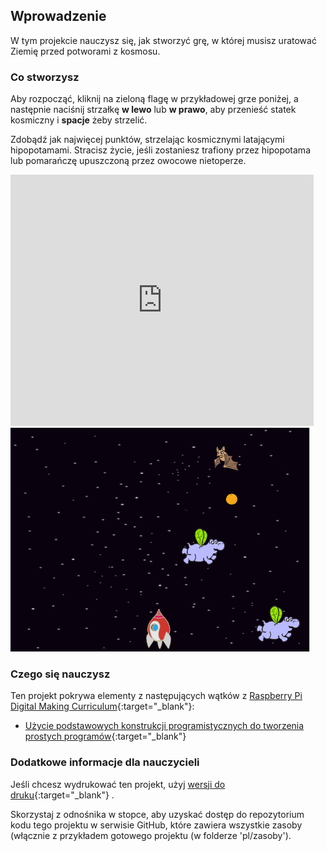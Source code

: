 ## Wprowadzenie

W tym projekcie nauczysz się, jak stworzyć grę, w której musisz uratować Ziemię przed potworami z kosmosu.

### Co stworzysz

Aby rozpocząć, kliknij na zieloną flagę w przykładowej grze poniżej, a następnie naciśnij strzałkę **w lewo** lub **w prawo**, aby przenieść statek kosmiczny i **spacje** żeby strzelić.

Zdobądź jak najwięcej punktów, strzelając kosmicznymi latającymi hipopotamami. Stracisz życie, jeśli zostaniesz trafiony przez hipopotama lub pomarańczę upuszczoną przez owocowe nietoperze.

<div class="scratch-preview">
  <iframe allowtransparency="true" width="485" height="402" src="https://scratch.mit.edu/projects/embed/46018140/?autostart=false" frameborder="0"></iframe>
  <img src="images/invaders-final.png">
</div>

### Czego się nauczysz

Ten projekt pokrywa elementy z następujących wątków z [Raspberry Pi Digital Making Curriculum](http://rpf.io/curriculum){:target="_blank"}:

+ [Użycie podstawowych konstrukcji programistycznych do tworzenia prostych programów](https://www.raspberrypi.org/curriculum/programming/creator){:target="_blank"}

### Dodatkowe informacje dla nauczycieli

Jeśli chcesz wydrukować ten projekt, użyj [wersji do druku](https://projects.raspberrypi.org/en/projects/clone-wars/print){:target="_blank"} .

Skorzystaj z odnośnika w stopce, aby uzyskać dostęp do repozytorium kodu tego projektu w serwisie GitHub, które zawiera wszystkie zasoby (włącznie z przykładem gotowego projektu (w folderze 'pl/zasoby').